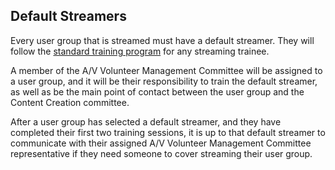 Default Streamers
---

Every user group that is streamed must have a default streamer. They will follow
the [standard training program](https://github.com/techlahoma/broadcasting/blob/master/Teams/AVVolunteerMgmt/training-policy.md)
for any streaming trainee.

A member of the A/V Volunteer Management Committee will be assigned to a user
group, and it will be their responsibility to train the default streamer, as
well as be the main point of contact between the user group and the Content
Creation committee.

After a user group has selected a default streamer, and they have completed their first
two training sessions, it is up to that default streamer to communicate with their
assigned A/V Volunteer Management Committee representative if they need someone
to cover streaming their user group.
